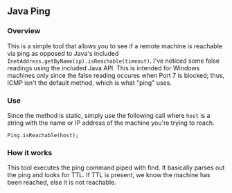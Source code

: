 ## Java Ping

### Overview
This is a simple tool that allows you to see if a remote machine is reachable
via ping as opposed to Java's included `InetAddress.getByName(ip).isReachable(timeout)`.
I've noticed some false readings using the included Java API. This is intended
for Windows machines only since the false reading occures when Port 7 is
blocked; thus, ICMP isn't the default method, which is what "ping" uses.

### Use
Since the method is static, simply use the following call where `host` is a string with
the name or IP address of the machine you're trying to reach.

`Ping.isReachable(host);`

### How it works
This tool executes the ping command piped with find. It basically parses out the 
ping and looks for TTL. If TTL is present, we know the machine has been reached, else
it is not reachable.
